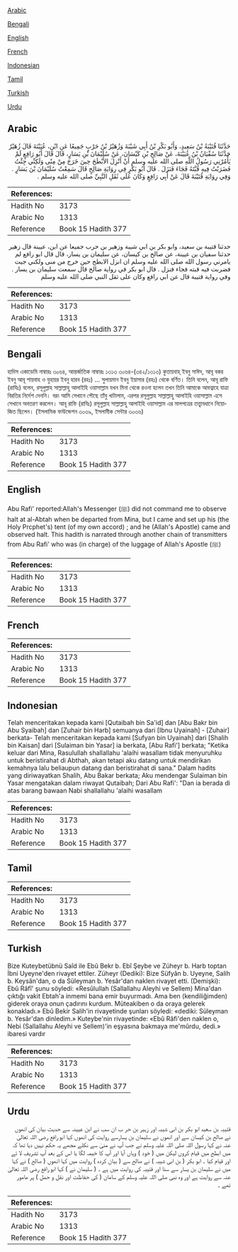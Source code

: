 [Arabic](#arabic)

[Bengali](#bengali)

[English](#english)

[French](#french)

[Indonesian](#indonesian)

[Tamil](#tamil)

[Turkish](#turkish)

[Urdu](#urdu)

## Arabic


<div dir="rtl" lang="ar" style={{fontSize:'larger',backgroundColor:'#f8f9fa',padding:20}}>
حَدَّثَنَا قُتَيْبَةُ بْنُ سَعِيدٍ، وَأَبُو بَكْرِ بْنُ أَبِي شَيْبَةَ وَزُهَيْرُ بْنُ حَرْبٍ جَمِيعًا عَنِ ابْنِ، عُيَيْنَةَ قَالَ زُهَيْرٌ حَدَّثَنَا سُفْيَانُ بْنُ عُيَيْنَةَ، عَنْ صَالِحِ بْنِ كَيْسَانَ، عَنْ سُلَيْمَانَ بْنِ يَسَارٍ، قَالَ قَالَ أَبُو رَافِعٍ لَمْ يَأْمُرْنِي رَسُولُ اللَّهِ صلى الله عليه وسلم أَنْ أَنْزِلَ الأَبْطَحَ حِينَ خَرَجَ مِنْ مِنًى وَلَكِنِّي جِئْتُ فَضَرَبْتُ فِيهِ قُبَّتَهُ فَجَاءَ فَنَزَلَ ‏.‏ قَالَ أَبُو بَكْرٍ فِي رِوَايَةِ صَالِحٍ قَالَ سَمِعْتُ سُلَيْمَانَ بْنَ يَسَارٍ ‏.‏ وَفِي رِوَايَةِ قُتَيْبَةَ قَالَ عَنْ أَبِي رَافِعٍ وَكَانَ عَلَى ثَقَلِ النَّبِيِّ صلى الله عليه وسلم ‏.‏
</div>
<div style={{backgroundColor:'#f8f9fa',padding:20, marginBottom: 10}}><table> <thead> <tr> <th>References:</th> <th></th> </tr> </thead> <tbody><tr><td>Hadith No</td><td>3173</td></tr><tr><td>Arabic No</td><td>1313</td></tr><tr><td>Reference</td><td>Book 15 Hadith 377</td></tr></tbody></table></div>


<div dir="rtl" lang="ar" style={{fontSize:'larger',backgroundColor:'#f8f9fa',padding:20}}>
حدثنا قتيبة بن سعيد، وابو بكر بن ابي شيبة وزهير بن حرب جميعا عن ابن، عيينة قال زهير حدثنا سفيان بن عيينة، عن صالح بن كيسان، عن سليمان بن يسار، قال قال ابو رافع لم يامرني رسول الله صلى الله عليه وسلم ان انزل الابطح حين خرج من منى ولكني جيت فضربت فيه قبته فجاء فنزل . قال ابو بكر في رواية صالح قال سمعت سليمان بن يسار . وفي رواية قتيبة قال عن ابي رافع وكان على ثقل النبي صلى الله عليه وسلم
</div>
<div style={{backgroundColor:'#f8f9fa',padding:20, marginBottom: 10}}><table> <thead> <tr> <th>References:</th> <th></th> </tr> </thead> <tbody><tr><td>Hadith No</td><td>3173</td></tr><tr><td>Arabic No</td><td>1313</td></tr><tr><td>Reference</td><td>Book 15 Hadith 377</td></tr></tbody></table></div>

## Bengali


<div dir="ltr" lang="bn" style={{fontSize:'larger',backgroundColor:'#f8f9fa',padding:20}}>
হাদিস একাডেমি নাম্বারঃ ৩০৬৪, আন্তর্জাতিক নাম্বারঃ ১৩১৩ ৩০৬৪-(৩৪২/১৩১৩) কুতায়বাহ্ ইবনু সাঈদ, আবূ বকর ইবনু আবূ শায়বাহ ও যুহায়র ইবনু হারব (রহঃ) ... সুলায়মান ইবনু ইয়াসার (রহঃ) থেকে বর্ণিত। তিনি বলেন, আবূ রাফি (রাযিঃ) বলেন, রসূলুল্লাহ সাল্লাল্লাহু আলাইহি ওয়াসাল্লাম যখন মিনা থেকে রওনা হলেন তখন তিনি আমাকে আবত্বাহে যাত্রা বিরতির নির্দেশ দেননি। বরং আমি সেখানে পৌছে তাঁবু খাটালাম, এরপর রসূলুল্লাহ সাল্লাল্লাহু আলাইহি ওয়াসাল্লাম এসে সেখানে অবতরণ করলেন। আবূ রাফি (রাযিঃ) রসূলুল্লাহ সাল্লাল্লাহু আলাইহি ওয়াসাল্লাম এর মালপত্রের তত্ত্বাবধানে নিয়োজিত ছিলেন। (ইসলামিক ফাউন্ডেশন ৩০৩৯, ইসলামীক সেন্টার ৩০৩৬)
</div>
<div style={{backgroundColor:'#f8f9fa',padding:20, marginBottom: 10}}><table> <thead> <tr> <th>References:</th> <th></th> </tr> </thead> <tbody><tr><td>Hadith No</td><td>3173</td></tr><tr><td>Arabic No</td><td>1313</td></tr><tr><td>Reference</td><td>Book 15 Hadith 377</td></tr></tbody></table></div>

## English


<div dir="ltr" lang="en" style={{fontSize:'larger',backgroundColor:'#f8f9fa',padding:20}}>
Abu Rafi' reported:Allah's Messenger (ﷺ) did not command me to observe halt at al-Abtah when be departed from Mina, but I came and set up his (the Holy Prcphet's) tent (of my own accord) ; and he (Allah's Apostle) came and observed halt. This hadith is narrated through another chain of transmitters from Abu Rafi' who was (in charge) of the luggage of Allah's Apostle (ﷺ)
</div>
<div style={{backgroundColor:'#f8f9fa',padding:20, marginBottom: 10}}><table> <thead> <tr> <th>References:</th> <th></th> </tr> </thead> <tbody><tr><td>Hadith No</td><td>3173</td></tr><tr><td>Arabic No</td><td>1313</td></tr><tr><td>Reference</td><td>Book 15 Hadith 377</td></tr></tbody></table></div>

## French


<div dir="ltr" lang="fr" style={{fontSize:'larger',backgroundColor:'#f8f9fa',padding:20}}>

</div>
<div style={{backgroundColor:'#f8f9fa',padding:20, marginBottom: 10}}><table> <thead> <tr> <th>References:</th> <th></th> </tr> </thead> <tbody><tr><td>Hadith No</td><td>3173</td></tr><tr><td>Arabic No</td><td>1313</td></tr><tr><td>Reference</td><td>Book 15 Hadith 377</td></tr></tbody></table></div>

## Indonesian


<div dir="ltr" lang="id" style={{fontSize:'larger',backgroundColor:'#f8f9fa',padding:20}}>
Telah menceritakan kepada kami [Qutaibah bin Sa'id] dan [Abu Bakr bin Abu Syaibah] dan [Zuhair bin Harb] semuanya dari [Ibnu Uyainah] - [Zuhair] berkata- Telah menceritakan kepada kami [Sufyan bin Uyainah] dari [Shalih bin Kaisan] dari [Sulaiman bin Yasar] ia berkata, [Abu Rafi'] berkata; "Ketika keluar dari Mina, Rasulullah shallallahu 'alaihi wasallam tidak menyuruhku untuk beristirahat di Abthah, akan tetapi aku datang untuk mendirikan kemahnya lalu beliaupun datang dan beristirahat di sana." Dalam hadits yang diriwayatkan Shalih, Abu Bakar berkata; Aku mendengar Sulaiman bin Yasar mengatakan dalam riwayat Qutaibah; Dari Abu Rafi': "Dan ia berada di atas barang bawaan Nabi shallallahu 'alaihi wasallam
</div>
<div style={{backgroundColor:'#f8f9fa',padding:20, marginBottom: 10}}><table> <thead> <tr> <th>References:</th> <th></th> </tr> </thead> <tbody><tr><td>Hadith No</td><td>3173</td></tr><tr><td>Arabic No</td><td>1313</td></tr><tr><td>Reference</td><td>Book 15 Hadith 377</td></tr></tbody></table></div>

## Tamil


<div dir="ltr" lang="ta" style={{fontSize:'larger',backgroundColor:'#f8f9fa',padding:20}}>

</div>
<div style={{backgroundColor:'#f8f9fa',padding:20, marginBottom: 10}}><table> <thead> <tr> <th>References:</th> <th></th> </tr> </thead> <tbody><tr><td>Hadith No</td><td>3173</td></tr><tr><td>Arabic No</td><td>1313</td></tr><tr><td>Reference</td><td>Book 15 Hadith 377</td></tr></tbody></table></div>

## Turkish


<div dir="ltr" lang="tr" style={{fontSize:'larger',backgroundColor:'#f8f9fa',padding:20}}>
Bize Kuteybetübnü Saîd ile Ebû Bekr b. Ebî Şeybe ve Züheyr b. Harb toptan İbni Uyeyne'den rivayet ettiler. Züheyr (Dediki): Bize Süfyân b. Uyeyne, Salih b. Keysân'dan, o da Süleyman b. Yesâr'dan naklen rivayet etti. (Demişki): Ebû Râfî' şunu söyledi: «Resûlullah (Sallallahu Aleyhi ve Sellem) Mina'dan çıktığı vakit Ebtah'a inmemi bana emir buyurmadı. Ama ben (kendiliğimden) giderek oraya onun çadırını kurdum. Müteakiben o da oraya gelerek konakladı.» Ebû Bekir Salih'in rivayetinde şunları söyledi: «dediki: Süleyman b. Yesâr'dan dinledim.» Kuteybe'nin rivayetinde: «Ebû Râfi'den naklen o, Nebi (Sallallahu Aleyhi ve Sellem)'in eşyasına bakmaya me'mûrdu, dedi.» ibaresi vardır
</div>
<div style={{backgroundColor:'#f8f9fa',padding:20, marginBottom: 10}}><table> <thead> <tr> <th>References:</th> <th></th> </tr> </thead> <tbody><tr><td>Hadith No</td><td>3173</td></tr><tr><td>Arabic No</td><td>1313</td></tr><tr><td>Reference</td><td>Book 15 Hadith 377</td></tr></tbody></table></div>

## Urdu


<div dir="rtl" lang="ur" style={{fontSize:'larger',backgroundColor:'#f8f9fa',padding:20}}>
قتیبہ بن سعید ابو بکر بن ابی شیبہ اور زہیر بن حر ب ان سب نے ابن عیینہ سے حدیث بیان کی انھوں نے صالح بن کیسان سے اور انھوں نے سلیمان بن یسارسے روایت کی انھوں کہا ابو رافع رضی اللہ تعالیٰ عنہ نے کہا رسول اللہ صلی اللہ علیہ وسلم نے جب آپ نے منیٰ سے نکلے مجھے یہ حکم نہیں دیا تھا کہ میں ابطح میں قیام کروں لیکن میں ( خود ) وہاں آیا اور آپ کا خیمہ لگا یا اس کے بعد آپ تشریف لا ئے اور قیام کیا ۔ ابو بکر ( بن ابی شیبہ ) نے صالح سے ( بیان کردہ ) روایت میں کہا انھوں ( صالح ) نے کہا میں نے سلیمان بن یسار سے سنا اور قتیبہ کی روایت میں ہے ۔ ( سلیمان نے ) کہا ابو رافع رضی اللہ تعالیٰ عنہ سے روایت ہے اور وہ نبی صلی اللہ علیہ وسلم کے سامان ( کی حفاظت اور نقل و حمل ) پر مامور تھے ۔
</div>
<div style={{backgroundColor:'#f8f9fa',padding:20, marginBottom: 10}}><table> <thead> <tr> <th>References:</th> <th></th> </tr> </thead> <tbody><tr><td>Hadith No</td><td>3173</td></tr><tr><td>Arabic No</td><td>1313</td></tr><tr><td>Reference</td><td>Book 15 Hadith 377</td></tr></tbody></table></div>